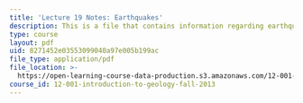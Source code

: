 ```yaml
---
title: 'Lecture 19 Notes: Earthquakes'
description: This is a file that contains information regarding earthquakes.
type: course
layout: pdf
uid: 8271452e03553099040a97e005b199ac
file_type: application/pdf
file_location: >-
  https://open-learning-course-data-production.s3.amazonaws.com/12-001-introduction-to-geology-fall-2013/8271452e03553099040a97e005b199ac_MIT12_001F13_Lec19Notes.pdf
course_id: 12-001-introduction-to-geology-fall-2013
---
```

